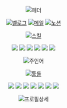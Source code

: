 <div align="center">

![헤더](https://capsule-render.vercel.app/api?type=rect&height=100&color=ffffff&text=KIM%20MINTAE&fontColor=41b883&animation=twinkling&reversal=false&fontSize=45&desc=Mobile%20Front-end%20Developer&descAlignY=80&fontAlignY=40&descSize=20&textBg=false) 

[![벨로그](https://img.shields.io/badge/Velog-Blog-20C997?style=flat&logo=velog&logoColor=white)](https://velog.io/@gg04253/posts) [![메일](https://img.shields.io/badge/Gmail-Email-D14836?style=flat&logo=gmail&logoColor=white)](mailto:gg04253@gmail.com) [![노션](https://img.shields.io/badge/Notion-Profile-blue?style=flat&logo=notion)](https://tide-gatsby-fb8.notion.site/Front-end-11ae35e897244013bbe6b64ab951121a)



[![스킬](https://readme-typing-svg.demolab.com?font=Rubik&size=25&duration=1000&pause=2000&color=41b883&background=ffffffD6&center=true&vCenter=true&random=true&width=100&height=40&lines=⚒️%20Skills%20)](https://git.io/typing-svg)

<img src="https://img.shields.io/badge/java-B07219?style=for-the-badge&logo=java&logoColor=white">
<img src="https://img.shields.io/badge/kotlin-7F52FF?style=for-the-badge&logo=kotlin&logoColor=white"> 
<img src="https://img.shields.io/badge/react-61DAFB?style=for-the-badge&logo=react&logoColor=black"> 
<img src="https://img.shields.io/badge/reactnative-61DAFB?style=for-the-badge&logo=react&logoColor=black"> 
<img src="https://img.shields.io/badge/typescript-3178C6?style=for-the-badge&logo=typescript&logoColor=white"> 
<img src="https://img.shields.io/badge/next.js-000000?style=for-the-badge&logo=nextdotjs&logoColor=white">



![주언어](https://github-readme-stats.vercel.app/api/wakatime?username=miiiin15&theme=vue&layout=compact&title_color=41b883&text_color=000000&hide=Groovy,Markdown,Gradle,text&color=41b883,git,other,xml&langs_count=6&range=last_7_days&custom_title=Language%20Time%20Record)


[![툴들](https://readme-typing-svg.demolab.com?font=Rubik&size=25&duration=1000&pause=2000&color=41b883&background=ffffffD6&center=true&vCenter=true&random=true&width=100&height=40&lines=⚒️%20Tools%20)](https://git.io/typing-svg)

<img src="https://img.shields.io/badge/Play%20Console-34A853?style=for-the-badge&logo=googleplay&logoColor=white"> 
<img src="https://img.shields.io/badge/onestore-AC193D?style=for-the-badge&logo=onestore&logoColor=white"> 
<img src="https://img.shields.io/badge/firebase-FFCA28?style=for-the-badge&logo=firebase&logoColor=black"> 

<img src="https://img.shields.io/badge/notion-000000?style=for-the-badge&logo=notion&logoColor=white"> 
<img src="https://img.shields.io/badge/slack-4A154B?style=for-the-badge&logo=slack&logoColor=white"> 
<img src="https://img.shields.io/badge/zeplin-FFB441?style=for-the-badge&logo=zeplin&logoColor=black"> 
<img src="https://img.shields.io/badge/figma-F24E1E?style=for-the-badge&logo=figma&logoColor=white"> 

![프로필상세](http://github-profile-summary-cards.vercel.app/api/cards/profile-details?username=miiiin15&theme=vue)

</div>
